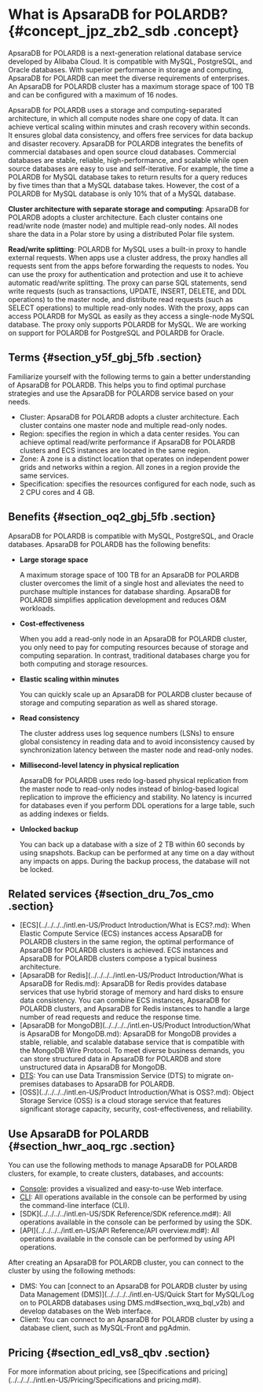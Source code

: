 # What is ApsaraDB for POLARDB? {#concept_jpz_zb2_sdb .concept}

ApsaraDB for POLARDB is a next-generation relational database service developed by Alibaba Cloud. It is compatible with MySQL, PostgreSQL, and Oracle databases. With superior performance in storage and computing, ApsaraDB for POLARDB can meet the diverse requirements of enterprises. An ApsaraDB for POLARDB cluster has a maximum storage space of 100 TB and can be configured with a maximum of 16 nodes.

ApsaraDB for POLARDB uses a storage and computing-separated architecture, in which all compute nodes share one copy of data. It can achieve vertical scaling within minutes and crash recovery within seconds. It ensures global data consistency, and offers free services for data backup and disaster recovery. ApsaraDB for POLARDB integrates the benefits of commercial databases and open source cloud databases. Commercial databases are stable, reliable, high-performance, and scalable while open source databases are easy to use and self-iterative. For example, the time a POLARDB for MySQL database takes to return results for a query reduces by five times than that a MySQL database takes. However, the cost of a POLARDB for MySQL database is only 10% that of a MySQL database.

**Cluster architecture with separate storage and computing**: ApsaraDB for POLARDB adopts a cluster architecture. Each cluster contains one read/write node \(master node\) and multiple read-only nodes. All nodes share the data in a Polar store by using a distributed Polar file system.

**Read/write splitting**: POLARDB for MySQL uses a built-in proxy to handle external requests. When apps use a cluster address, the proxy handles all requests sent from the apps before forwarding the requests to nodes. You can use the proxy for authentication and protection and use it to achieve automatic read/write splitting. The proxy can parse SQL statements, send write requests \(such as transactions, UPDATE, INSERT, DELETE, and DDL operations\) to the master node, and distribute read requests \(such as SELECT operations\) to multiple read-only nodes. With the proxy, apps can access POLARDB for MySQL as easily as they access a single-node MySQL database. The proxy only supports POLARDB for MySQL. We are working on support for POLARDB for PostgreSQL and POLARDB for Oracle.

## Terms {#section_y5f_gbj_5fb .section}

Familiarize yourself with the following terms to gain a better understanding of ApsaraDB for POLARDB. This helps you to find optimal purchase strategies and use the ApsaraDB for POLARDB service based on your needs.

-   Cluster: ApsaraDB for POLARDB adopts a cluster architecture. Each cluster contains one master node and multiple read-only nodes.
-   Region: specifies the region in which a data center resides. You can achieve optimal read/write performance if ApsaraDB for POLARDB clusters and ECS instances are located in the same region.
-   Zone: A zone is a distinct location that operates on independent power grids and networks within a region. All zones in a region provide the same services.
-   Specification: specifies the resources configured for each node, such as 2 CPU cores and 4 GB.

## Benefits {#section_oq2_gbj_5fb .section}

ApsaraDB for POLARDB is compatible with MySQL, PostgreSQL, and Oracle databases. ApsaraDB for POLARDB has the following benefits:

-   **Large storage space** 

    A maximum storage space of 100 TB for an ApsaraDB for POLARDB cluster overcomes the limit of a single host and alleviates the need to purchase multiple instances for database sharding. ApsaraDB for POLARDB simplifies application development and reduces O&M workloads.

-   **Cost-effectiveness** 

    When you add a read-only node in an ApsaraDB for POLARDB cluster, you only need to pay for computing resources because of storage and computing separation. In contrast, traditional databases charge you for both computing and storage resources.

-   **Elastic scaling within minutes** 

    You can quickly scale up an ApsaraDB for POLARDB cluster because of storage and computing separation as well as shared storage.

-   **Read consistency** 

    The cluster address uses log sequence numbers \(LSNs\) to ensure global consistency in reading data and to avoid inconsistency caused by synchronization latency between the master node and read-only nodes.

-   **Millisecond-level latency in physical replication** 

    ApsaraDB for POLARDB uses redo log-based physical replication from the master node to read-only nodes instead of binlog-based logical replication to improve the efficiency and stability. No latency is incurred for databases even if you perform DDL operations for a large table, such as adding indexes or fields.

-   **Unlocked backup** 

    You can back up a database with a size of 2 TB within 60 seconds by using snapshots. Backup can be performed at any time on a day without any impacts on apps. During the backup process, the database will not be locked.


## Related services {#section_dru_7os_cmo .section}

-   [ECS](../../../../intl.en-US/Product Introduction/What is ECS?.md): When Elastic Compute Service \(ECS\) instances access ApsaraDB for POLARDB clusters in the same region, the optimal performance of ApsaraDB for POLARDB clusters is achieved. ECS instances and ApsaraDB for POLARDB clusters compose a typical business architecture.
-   [ApsaraDB for Redis](../../../../intl.en-US/Product Introduction/What is ApsaraDB for Redis.md): ApsaraDB for Redis provides database services that use hybrid storage of memory and hard disks to ensure data consistency. You can combine ECS instances, ApsaraDB for POLARDB clusters, and ApsaraDB for Redis instances to handle a large number of read requests and reduce the response time.
-   [ApsaraDB for MongoDB](../../../../intl.en-US/Product Introduction/What is ApsaraDB for MongoDB.md): ApsaraDB for MongoDB provides a stable, reliable, and scalable database service that is compatible with the MongoDB Wire Protocol. To meet diverse business demands, you can store structured data in ApsaraDB for POLARDB and store unstructured data in ApsaraDB for MongoDB.
-   [DTS](https://help.aliyun.com/document_detail/26592.html): You can use Data Transmission Service \(DTS\) to migrate on-premises databases to ApsaraDB for POLARDB.
-   [OSS](../../../../intl.en-US/Product Introduction/What is OSS?.md): Object Storage Service \(OSS\) is a cloud storage service that features significant storage capacity, security, cost-effectiveness, and reliability.

## Use ApsaraDB for POLARDB {#section_hwr_aoq_rgc .section}

You can use the following methods to manage ApsaraDB for POLARDB clusters, for example, to create clusters, databases, and accounts:

-   [Console](https://polardb.console.aliyun.com/): provides a visualized and easy-to-use Web interface.
-   [CLI](https://www.alibabacloud.com/help/product/29991.htm): All operations available in the console can be performed by using the command-line interface \(CLI\).
-   [SDK](../../../../intl.en-US/SDK Reference/SDK reference.md#): All operations available in the console can be performed by using the SDK.
-   [API](../../../../intl.en-US/API Reference/API overview.md#): All operations available in the console can be performed by using API operations.

After creating an ApsaraDB for POLARDB cluster, you can connect to the cluster by using the following methods:

-   DMS: You can [connect to an ApsaraDB for POLARDB cluster by using Data Management \(DMS\)](../../../../intl.en-US/Quick Start for MySQL/Log on to POLARDB databases using DMS.md#section_wxq_bql_v2b) and develop databases on the Web interface.
-   Client: You can connect to an ApsaraDB for POLARDB cluster by using a database client, such as MySQL-Front and pgAdmin.

## Pricing {#section_edl_vs8_qbv .section}

For more information about pricing, see [Specifications and pricing](../../../../intl.en-US/Pricing/Specifications and pricing.md#).

